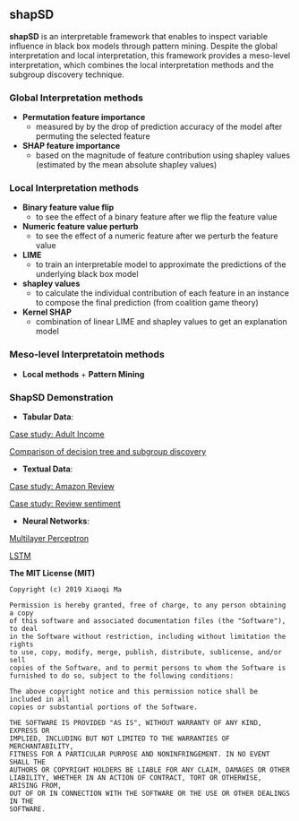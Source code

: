 ## shapSD

**shapSD** is an interpretable framework that enables to inspect variable influence in black box models through pattern mining. Despite the global interpretation and local interpretation, this framework provides a meso-level interpretation, which combines the local interpretation methods and the subgroup discovery technique. 

### Global Interpretation methods

- **Permutation feature importance**
    - measured by by the drop of prediction accuracy of the model after permuting the selected feature
- **SHAP feature importance**
    - based on the magnitude of feature contribution using shapley values (estimated by the mean absolute shapley values)

### Local Interpretation methods

- **Binary feature value flip**
    - to see the effect of a binary feature after we flip the feature value
- **Numeric feature value perturb**
    - to see the effect of a numeric feature after we perturb the feature value
- **LIME** 
    - to train an interpretable model to approximate the predictions of the underlying black box model
- **shapley values**
    - to calculate the individual contribution of each feature in an instance to compose the final prediction (from coalition game theory)
- **Kernel SHAP**
    - combination of linear LIME and shapley values to get an explanation model

### Meso-level Interpretatoin methods

- **Local methods** + **Pattern Mining**


### ShapSD Demonstration

- **Tabular Data**:

[Case study: Adult Income](https://github.com/XiaoqiMa/shapSD/blob/master/doc/03-Case%20Study%20Adult%20dataset-boosting_tree_model.ipynb)

[Comparison of decision tree and subgroup discovery](https://github.com/XiaoqiMa/shapSD/blob/master/doc/02-Comparison%20between%20decision%20tree%20and%20subgroup%20discovery.ipynb)

- **Textual Data**:

[Case study: Amazon Review](https://github.com/XiaoqiMa/shapSD/blob/master/doc/05-Amazon%20review%20explanation.ipynb)

[Case study: Review sentiment](https://github.com/XiaoqiMa/shapSD/blob/master/doc/06-Review%20sentiment%20explanation.ipynb)

- **Neural Networks**:

[Multilayer Perceptron](https://github.com/XiaoqiMa/shapSD/blob/master/doc/04-Case%20Study%20Adult%20dataset-keras_neural_network.ipynb)

[LSTM](https://github.com/XiaoqiMa/shapSD/blob/master/doc/07-Neural%20Networks.ipynb)


**The MIT License (MIT)**

    Copyright (c) 2019 Xiaoqi Ma
    
    Permission is hereby granted, free of charge, to any person obtaining a copy
    of this software and associated documentation files (the "Software"), to deal
    in the Software without restriction, including without limitation the rights
    to use, copy, modify, merge, publish, distribute, sublicense, and/or sell
    copies of the Software, and to permit persons to whom the Software is
    furnished to do so, subject to the following conditions:
    
    The above copyright notice and this permission notice shall be included in all
    copies or substantial portions of the Software.
    
    THE SOFTWARE IS PROVIDED "AS IS", WITHOUT WARRANTY OF ANY KIND, EXPRESS OR
    IMPLIED, INCLUDING BUT NOT LIMITED TO THE WARRANTIES OF MERCHANTABILITY,
    FITNESS FOR A PARTICULAR PURPOSE AND NONINFRINGEMENT. IN NO EVENT SHALL THE
    AUTHORS OR COPYRIGHT HOLDERS BE LIABLE FOR ANY CLAIM, DAMAGES OR OTHER
    LIABILITY, WHETHER IN AN ACTION OF CONTRACT, TORT OR OTHERWISE, ARISING FROM,
    OUT OF OR IN CONNECTION WITH THE SOFTWARE OR THE USE OR OTHER DEALINGS IN THE
    SOFTWARE.
